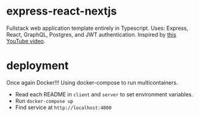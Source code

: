# express-react-nextjs
Fullstack web application template entirely in Typescript. Uses: Express, React,
GraphQL, Postgres, and JWT authentication. Inspired by [this YouTube video](https://www.youtube.com/watch?v=I6ypD7qv3Z8).
# deployment
Once again Docker!!! Using docker-compose to run multicontainers.
- Read each README in `client` and `server` to set environment variables.
- Run `docker-compose up`
- Find service at `http://localhost:4000`